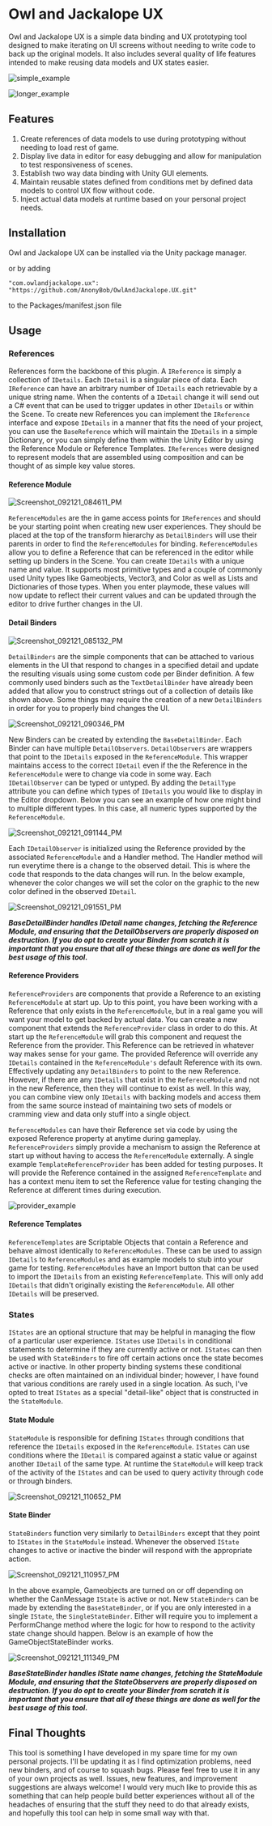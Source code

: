 # Owl and Jackalope UX

Owl and Jackalope UX is a simple data binding and UX prototyping tool designed to make iterating on UI screens without needing to write code to back up the original models. It also includes several quality of life features intended to make reusing data models and UX states easier.

![simple_example](https://user-images.githubusercontent.com/7310389/134276910-f89ddd49-0d1b-4dcd-9a11-ea8279499ad3.gif)

![longer_example](https://user-images.githubusercontent.com/7310389/134280647-1ac61ad6-4c9a-442b-ba7c-4549ef0ac2bf.gif)

## Features
1. Create references of data models to use during prototyping without needing to load rest of game.
2. Display live data in editor for easy debugging and allow for manipulation to test responsiveness of scenes.
3. Establish two way data binding with Unity GUI elements.
4. Maintain reusable states defined from conditions met by defined data models to control UX flow without code.
5. Inject actual data models at runtime based on your personal project needs.

## Installation
Owl and Jackalope UX can be installed via the Unity package manager.

or by adding

```"com.owlandjackalope.ux": "https://github.com/AnonyBob/OwlAndJackalope.UX.git"```

to the Packages/manifest.json file

## Usage
### References
References form the backbone of this plugin. A ```IReference``` is simply a collection of ```IDetails```. Each ```IDetail``` is a singular piece of data. Each ```IReference``` can have an arbitrary number of ```IDetails``` each retrievable by a unique string name. When the contents of a ```IDetail``` change it will send out a C# event that can be used to trigger updates in other ```IDetails``` or within the Scene. To create new References you can implement the ```IReference``` interface and expose ```IDetails``` in a manner that fits the need of your project, you can use the ```BaseReference``` which will maintain the ```IDetails``` in a simple Dictionary, or you can simply define them within the Unity Editor by using the Reference Module or Reference Templates. ```IReferences``` were designed to represent models that are assembled using composition and can be thought of as simple key value stores.
#### Reference Module
![Screenshot_092121_084611_PM](https://user-images.githubusercontent.com/7310389/134270466-95fed043-2167-4509-8dcc-52914dc8ddc8.jpg)

```ReferenceModules``` are the in game access points for ```IReferences``` and should be your starting point when creating new user experiences. They should be placed at the top of the transform hierarchy as ```DetailBinders``` will use their parents in order to find the ```ReferenceModules``` for binding. ```ReferenceModules``` allow you to define a Reference that can be referenced in the editor while setting up binders in the Scene. You can create ```IDetails``` with a unique name and value. It supports most primitive types and a couple of commonly used Unity types like Gameobjects, Vector3, and Color as well as Lists and Dictionaries of those types. When you enter playmode, these values will now update to reflect their current values and can be updated through the editor to drive further changes in the UI.
#### Detail Binders
![Screenshot_092121_085132_PM](https://user-images.githubusercontent.com/7310389/134270892-768eca62-6f42-46c5-8edd-f760d0fc1c21.jpg)

```DetailBinders``` are the simple components that can be attached to various elements in the UI that respond to changes in a specified detail and update the resulting visuals using some custom code per Binder definition. A few commonly used binders such as the ```TextDetailBinder``` have already been added that allow you to construct strings out of a collection of details like shown above. Some things may require the creation of a new ```DetailBinders``` in order for you to properly bind changes the UI.

![Screenshot_092121_090346_PM](https://user-images.githubusercontent.com/7310389/134271946-3bebd101-3d3d-4fd5-ae39-87a0479da3ac.jpg)

New Binders can be created by extending the ```BaseDetailBinder```. Each Binder can have multiple ```DetailObservers```. ```DetailObservers``` are wrappers that point to the ```IDetails``` exposed in the ```ReferenceModule```. This wrapper maintains access to the correct ```IDetail``` even if the the Reference in the ```ReferenceModule``` were to change via code in some way. Each ```IDetailObserver``` can be typed or untyped. By adding the ```DetailType``` attribute you can define which types of ```IDetails``` you would like to display in the Editor dropdown. Below you can see an example of how one might bind to multiple different types. In this case, all numeric types supported by the ```ReferenceModule```.

![Screenshot_092121_091144_PM](https://user-images.githubusercontent.com/7310389/134272637-28da1699-b8f6-42bb-8a76-c2c5de369542.jpg)

Each ```IDetailObserver``` is initialized using the Reference provided by the associated ```ReferenceModule``` and a Handler method. The Handler method will run everytime there is a change to the observed detail. This is where the code that responds to the data changes will run. In the below example, whenever the color changes we will set the color on the graphic to the new color defined in the observed ```IDetail```.

![Screenshot_092121_091551_PM](https://user-images.githubusercontent.com/7310389/134273024-5d7d9abd-c1db-405e-bfcd-b9eaa7a881d1.jpg)

***BaseDetailBinder handles IDetail name changes, fetching the Reference Module, and ensuring that the DetailObservers are properly disposed on destruction. If you do opt to create your Binder from scratch it is important that you ensure that all of these things are done as well for the best usage of this tool.***

#### Reference Providers
```ReferenceProviders``` are components that provide a Reference to an existing ```ReferenceModule``` at start up. Up to this point, you have been working with a Reference that only exists in the ```ReferenceModule```, but in a real game you will want your model to get backed by actual data. You can create a new component that extends the ```ReferenceProvider``` class in order to do this. At start up the ```ReferenceModule``` will grab this component and request the Reference from the provider. This Reference can be retrieved in whatever way makes sense for your game. The provided Reference will override any ```IDetails``` contained in the ```ReferenceModule's``` default Reference with its own. Effectively updating any ```DetailBinders``` to point to the new Reference. However, if there are any ```IDetails``` that exist in the ```ReferenceModule``` and not in the new Reference, then they will continue to exist as well. In this way, you can combine view only ```IDetails``` with backing models and access them from the same source instead of maintaining two sets of models or cramming view and data only stuff into a single object.

```ReferenceModules``` can have their Reference set via code by using the exposed Reference property at anytime during gameplay. ```ReferenceProviders``` simply provide a mechanism to assign the Reference at start up without having to access the ```ReferenceModule``` externally. A single example ```TemplateReferenceProvider``` has been added for testing purposes. It will provide the Reference contained in the assigned ```ReferenceTemplate``` and has a context menu item to set the Reference value for testing changing the Reference at different times during execution.

![provider_example](https://user-images.githubusercontent.com/7310389/134281237-c3f8dde4-c69d-4be9-9b9a-c154a92f03e7.gif)

#### Reference Templates
```ReferenceTemplates``` are Scriptable Objects that contain a Reference and behave almost identically to ```ReferenceModules```. These can be used to assign ```IDetails``` to ```ReferenceModules``` and as example models to stub into your game for testing. ```ReferenceModules``` have an Import button that can be used to import the ```IDetails``` from an existing ```ReferenceTemplate```. This will only add ```IDetails``` that didn't originally existing the ```ReferenceModule```. All other ```IDetails``` will be preserved. 

### States
```IStates``` are an optional structure that may be helpful in managing the flow of a particular user experience. ```IStates``` use ```IDetails``` in conditional statements to determine if they are currently active or not. ```IStates``` can then be used with ```StateBinders``` to fire off certain actions once the state becomes active or inactive. In other property binding systems these conditional checks are often maintained on an individual binder; however, I have found that various conditions are rarely used in a single location. As such, I've opted to treat ```IStates``` as a special "detail-like" object that is constructed in the ```StateModule```.

#### State Module
```StateModule``` is responsible for defining ```IStates``` through conditions that reference the ```IDetails``` exposed in the ```ReferenceModule```. ```IStates``` can use conditions where the ```IDetail``` is compared against a static value or against another ```IDetail``` of the same type. At runtime the ```StateModule``` will keep track of the activity of the ```IStates``` and can be used to query activity through code or through binders.

![Screenshot_092121_110652_PM](https://user-images.githubusercontent.com/7310389/134281945-31da3b49-edd5-4a78-bbc9-223c9b09fae8.jpg)

#### State Binder
```StateBinders``` function very similarly to ```DetailBinders``` except that they point to ```IStates``` in the ```StateModule``` instead. Whenever the observed ```IState``` changes to active or inactive the binder will respond with the appropriate action.

![Screenshot_092121_110957_PM](https://user-images.githubusercontent.com/7310389/134282157-953f2d2b-c51a-400a-b4b0-2fed04f876a4.jpg)

In the above example, Gameobjects are turned on or off depending on whether the CanMessage ```IState``` is active or not. New ```StateBinders``` can be made by extending the ```BaseStateBinder```, or if you are only interested in a single ```IState```, the ```SingleStateBinder```. Either will require you to implement a PerformChange method where the logic for how to respond to the activity state change should happen. Below is an example of how the GameObjectStateBinder works.

![Screenshot_092121_111349_PM](https://user-images.githubusercontent.com/7310389/134282422-85a6a161-b0fe-4731-8ae1-e711d51fff95.jpg)

***BaseStateBinder handles IState name changes, fetching the StateModule Module, and ensuring that the StateObservers are properly disposed on destruction. If you do opt to create your Binder from scratch it is important that you ensure that all of these things are done as well for the best usage of this tool.***

## Final Thoughts
This tool is something I have developed in my spare time for my own personal projects. I'll be updating it as I find optimization problems, need new binders, and of course to squash bugs. Please feel free to use it in any of your own projects as well. Issues, new features, and improvement suggestions are always welcome! I would very much like to provide this as something that can help people build better experiences without all of the headaches of ensuring that the stuff they need to do that already exists, and hopefully this tool can help in some small way with that.
